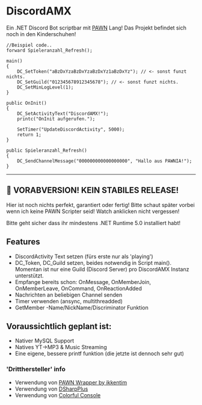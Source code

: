 # DiscordAMX

Ein .NET Discord Bot scriptbar mit [PAWN](https://github.com/pawn-lang) Lang! Das Projekt befindet sich noch in den Kinderschuhen!
```
//Beispiel code..
forward Spieleranzahl_Refresh();

main()
{
    DC_SetToken("aBzDxYzaBzDxYzaBzDxYz1aBzDxYz"); // <- sonst funzt nichts.
    DC_SetGuild("012345678912345678"); // <- sonst funzt nichts.
    DC_SetMinLogLevel(1);
}

public OnInit()
{
    DC_SetActivityText("DiscordAMX!");
    printc("OnInit aufgerufen.");

    SetTimer("UpdateDiscordActivity", 5000);
    return 1;
}

public Spieleranzahl_Refresh()
{
	DC_SendChannelMessage("000000000000000000", "Hallo aus PAWNIA!");
}
```

---

## :construction: VORABVERSION! KEIN STABILES RELEASE!

Hier ist noch nichts perfekt, garantiert oder fertig! Bitte schaut später vorbei wenn ich keine PAWN Scripter seid!
Watch anklicken nicht vergessen!

Bitte geht sicher dass ihr mindestens .NET Runtime 5.0 installiert habt!


## Features
* DiscordActivity Text setzen (fürs erste nur als 'playing')  
* DC_Token, DC_Guild setzen, beides notwendig in Script main(). Momentan ist nur eine Guild (Discord Server) pro DiscordAMX Instanz unterstützt.
* Empfange bereits schon: OnMessage, OnMemberJoin, OnMemberLeave, OnCommand, OnReactionAdded
* Nachrichten an beliebigen Channel senden
* Timer verwenden (ansync, multithreadded)
* GetMember -Name/NickName/Discriminator Funktion


## Voraussichtlich geplant ist:
* Nativer MySQL Support
* Natives YT->MP3 & Music Streaming
* Eine eigene, bessere printf  funktion (die jetzte ist dennoch sehr gut)

### 'Dritthersteller' info
* Verwendung von [PAWN Wrapper by ikkentim](https://github.com/ikkentim/AMXWrapper)
* Verwendung von [DSharpPlus](https://github.com/DSharpPlus/DSharpPlus)
* Verwendung von [Colorful Console](https://github.com/tomakita/Colorful.Console)
